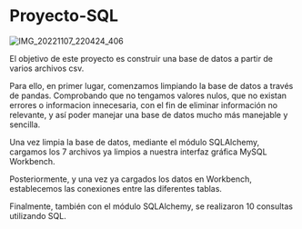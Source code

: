 # Proyecto-SQL

![IMG_20221107_220424_406](https://user-images.githubusercontent.com/114336696/200415423-8477d7d1-316a-4155-8450-27e1127e1492.jpg)

El objetivo de este proyecto es construir una base de datos a partir de varios archivos csv.

Para ello, en primer lugar, comenzamos limpiando la base de datos a través de pandas. Comprobando que no tengamos valores nulos, que no existan errores o informacion innecesaria, con el fin de eliminar información no relevante, y así poder manejar una base de datos mucho más manejable y sencilla.

Una vez limpia la base de datos, mediante el módulo SQLAlchemy, cargamos los 7 archivos ya limpios a nuestra interfaz gráfica MySQL Workbench.

Posteriormente, y una vez ya cargados los datos en Workbench, establecemos las conexiones entre las diferentes tablas.

Finalmente, también con el módulo SQLAlchemy, se realizaron 10 consultas utilizando SQL.
